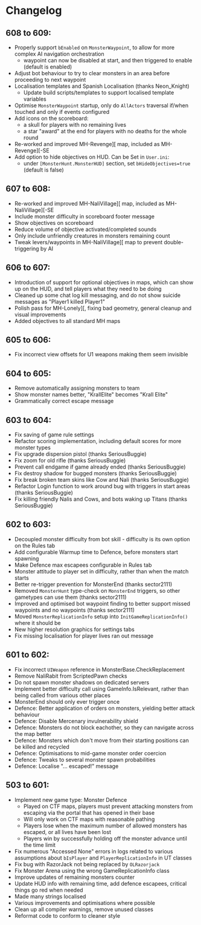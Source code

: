 # Changelog

## 608 to 609:
 - Properly support `bEnabled` on `MonsterWaypoint`, to allow for more complex AI navigation orchestration
   - waypoint can now be disabled at start, and then triggered to enable (default is enabled)
 - Adjust bot behaviour to try to clear monsters in an area before proceeding to next waypoint
 - Localisation templates and Spanish Localisation (thanks Neon_Knight)
   - Update build scripts/templates to support localised template variables 
 - Optimise `MonsterWaypoint` startup, only do `AllActors` traversal if/when touched and only if events configured
 - Add icons on the scoreboard: 
   - a skull for players with no remaining lives
   - a star "award" at the end for players with no deaths for the whole round
 - Re-worked and improved MH-Revenge]\[ map, included as MH-Revenge]\[-SE
 - Add option to hide objectives on HUD. Can be Set in `User.ini`:
   - under `[MonsterHunt.MonsterHUD]` section, set `bHideObjectives=true` (default is false)

## 607 to 608:
 - Re-worked and improved MH-NaliVillage]\[ map, included as MH-NaliVillage]\[-SE
 - Include monster difficulty in scoreboard footer message
 - Show objectives on scoreboard
 - Reduce volume of objective activated/completed sounds
 - Only include unfriendly creatures in monsters remaining count
 - Tweak levers/waypoints in MH-NaliVillage]\[ map to prevent double-triggering by AI

## 606 to 607:
 - Introduction of support for optional objectives in maps, which can show up on the HUD, and tell players what they need to be doing
 - Cleaned up some chat log kill messaging, and do not show suicide messages as "Player1 killed Player1"
 - Polish pass for MH-Lonely][, fixing bad geometry, general cleanup and visual improvements
 - Added objectives to all standard MH maps

## 605 to 606:
 - Fix incorrect view offsets for U1 weapons making them seem invisible

## 604 to 605:
 - Remove automatically assigning monsters to team
 - Show monster names better, "KrallElite" becomes "Krall Elite" 
 - Grammatically correct escape message

## 603 to 604:
 - Fix saving of game rule settings
 - Refactor scoring implementation, including default scores for more monster types
 - Fix upgrade dispersion pistol (thanks SeriousBuggie)
 - Fix zoom for old rifle (thanks SeriousBuggie)
 - Prevent call endgame if game already ended (thanks SeriousBuggie)
 - Fix destroy shadow for bugged monsters (thanks SeriousBuggie)
 - Fix break broken team skins like Cow and Nali (thanks SeriousBuggie)
 - Refactor Login function to work around bug with triggers in start areas (thanks SeriousBuggie)
 - Fix killing friendly Nalis and Cows, and bots waking up Titans (thanks SeriousBuggie)

## 602 to 603:
 - Decoupled monster difficulty from bot skill - difficulty is its own option on the Rules tab
 - Add configurable Warmup time to Defence, before monsters start spawning
 - Make Defence max escapees configurable in Rules tab
 - Monster attitude to player set in difficulty, rather than when the match starts
 - Better re-trigger prevention for MonsterEnd (thanks sector2111)
 - Removed `MonsterHunt` type-check on `MonsterEnd` triggers, so other gametypes can use them (thanks sector2111)
 - Improved and optimised bot waypoint finding to better support missed waypoints and no waypoints (thanks sector2111)
 - Moved `MonsterReplicationInfo` setup into `InitGameReplicationInfo()` where it should be 
 - New higher resolution graphics for settings tabs
 - Fix missing localisation for player lives ran out message

## 601 to 602:
 - Fix incorrect `UIWeapon` reference in MonsterBase.CheckReplacement
 - Remove NaliRabit from ScriptedPawn checks
 - Do not spawn monster shadows on dedicated servers
 - Implement better difficulty call using GameInfo.IsRelevant, rather than being called from various other places
 - MonsterEnd should only ever trigger once
 - Defence: Better application of orders on monsters, yielding better attack behaviour
 - Defence: Disable Mercenary invulnerability shield
 - Defence: Monsters do not block eachother, so they can navigate across the map better
 - Defence: Monsters which don't move from their starting positions can be killed and recycled
 - Defence: Optimisations to mid-game monster order coercion
 - Defence: Tweaks to several monster spawn probabilities
 - Defence: Localise "... escaped!" message

## 503 to 601:
 - Implement new game type: Monster Defence
   - Played on CTF maps, players must prevent attacking monsters from escaping via the portal that has opened in their base
   - Will only work on CTF maps with reasonable pathing
   - Players lose when the maximum number of allowed monsters has escaped, or all lives have been lost
   - Players win by successfully holding off the monster advance until the time limit
 - Fix numerous "Accessed None" errors in logs related to various assumptions about `bIsPlayer` and `PlayerReplicationInfo` in UT classes
 - Fix bug with RazorJack not being replaced by `OLRazorjack`
 - Fix Monster Arena using the wrong GameReplicationInfo class
 - Improve updates of remaining monsters counter
 - Update HUD info with remaining time, add defence escapees, critical things go red when needed
 - Made many strings localised
 - Various improvements and optimisations where possible
 - Clean up all compiler warnings, remove unused classes
 - Reformat code to conform to cleaner style
